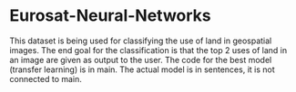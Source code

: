 # Eurosat-Neural-Networks
This dataset is being used for classifying the use of land in geospatial images. The end goal for the classification is that the top 2 uses of land in an image are given as output to the user.
The code for the best model (transfer learning) is in main. The actual model is in sentences, it is not connected to main.
